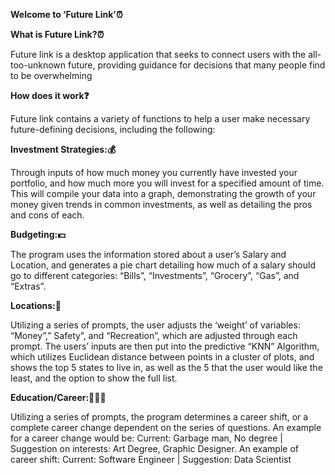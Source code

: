 **Welcome to ‘Future Link’⏰**

**What is Future Link?⏰**

Future link is a desktop application that seeks to connect users with the all-too-unknown future, providing guidance for decisions that many people find to be overwhelming

**How does it work❓**

Future link contains a variety of functions to help a user make necessary future-defining decisions, including the following:

**Investment Strategies:💰**

Through inputs of how much money you currently have invested your portfolio, and how much more you will invest for a specified amount of time. This will compile your data into a graph, demonstrating the growth of your money given trends in common investments, as well as detailing the pros and cons of each. 

**Budgeting:💵**

The program uses the information stored about a user’s Salary and Location, and generates a pie chart detailing how much of a salary should go to different categories: “Bills”, “Investments”, “Grocery”, “Gas”, and “Extras”. 

**Locations:🏦**

Utilizing a series of prompts, the user adjusts the ‘weight’ of variables: “Money”,” Safety”, and “Recreation”, which are adjusted through each prompt. The users’ inputs are then put into the predictive “KNN” Algorithm, which utilizes Euclidean distance between points in a cluster of plots, and shows the top 5 states to live in, as well as the 5 that the user would like the least, and the option to show the full list.

**Education/Career:👷👨‍🎓**

Utilizing a series of prompts, the program determines a career shift, or a complete career change dependent on the series of questions. An example for a career change would be: Current: Garbage man, No degree | Suggestion on interests: Art Degree, Graphic Designer. An example of career shift: Current: Software Engineer | Suggestion: Data Scientist
